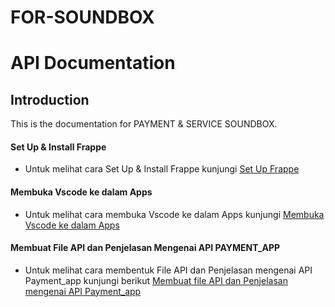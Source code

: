 # FOR-SOUNDBOX

# API Documentation

## Introduction
This is the documentation for PAYMENT & SERVICE SOUNDBOX.


#### Set Up & Install Frappe

* Untuk melihat cara Set Up & Install Frappe kunjungi [Set Up Frappe](https://github.com/KenkenOC/FOR-SOUNDBOX/tree/main/Set%20Up%20Frappe)


#### Membuka Vscode ke dalam Apps

* Untuk melihat cara membuka Vscode ke dalam Apps kunjungi [Membuka Vscode ke dalam Apps](https://github.com/KenkenOC/FOR-SOUNDBOX/tree/main/Membuka%20Vscode%20ke%20dalam%20Apps)


#### Membuat File API dan Penjelasan Mengenai API PAYMENT_APP

* Untuk melihat cara membentuk File API dan Penjelasan mengenai API Payment_app kunjungi berikut [Membuat file API dan Penjelasan mengenai API Payment_app](https://github.com/KenkenOC/FOR-SOUNDBOX/tree/main/Membuat%20file%20API%20dan%20Penjelasan%20mengenai%20API%20Payment_app)
